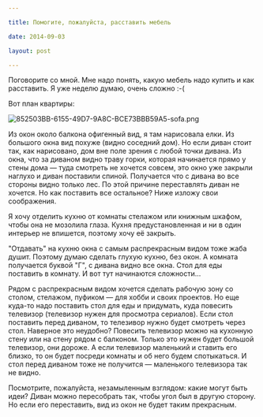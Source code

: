 ```yaml
---

title: Помогите, пожалуйста, расставить мебель

date: 2014-09-03

layout: post

---
```

Поговорите со мной. Мне надо понять, какую мебель надо купить и как расставить. Я уже неделю думаю, очень сложно :-(

Вот план квартиры:

![852503BB-6155-49D7-9A8C-BCE73BBB59A5-sofa.png](http://img-fotki.yandex.ru/get/6820/14441195.32/0_884f0_35e25a55_orig.png)<excerpt/>

Из окон около балкона офигенный вид, я там нарисовала елки. Из большого окна вид похуже (видно соседний дом). Но если диван стоит так, как нарисовано, дом вне поле зрения с любой точки дивана. Из окна, что за диваном видно траву горки, которая начинается прямо у стены дома — туда смотреть не хочется совсем, это окно уже закрыли наглухо и диван поставили спиной. Получается что с дивана во все стороны видно только лес. По этой причине переставлять диван не хочется. Но как поставить все остальное? Ниже изложу свои соображения.

Я хочу отделить кухню от комнаты стелажом или книжным шкафом, чтобы она не мозолила глаза. Кухня предустановленная и ни в один интерьер не впишется, поэтому хочу её закрыть.

"Отдавать" на кухню окна с самым распрекрасным видом тоже жаба душит. Поэтому думаю сделать глухую кухню, без окон. А комната получается буквой "Г", с дивана видно все окна. Стол для еды поставить в комнату. И вот тут начинаются сложности...

Рядом с распрекрасным видом хочется сделать рабочую зону со столом, стелажом, пуфиком — для хобби и своих проектов.
Но еще куда-то надо поставить стол для еды и придумать, куда повесить телевизор (телевизор нужен для просмотра сериалов). Если стол поставить перед диваном, то телезивор нужно будет смотреть через стол. Наверное это неудобно?
Повесить телевизор можно на кухонную стену или на стену рядом с балконом. Только это нужен будет большой телевизор, они дороже. А если телевизор маленький и ставить его близко, то он будет посреди комнаты и об него будем спотыкаться. И стол перед диваном тоже не получится — маленького телевизора так не видно.

Посмотрите, пожалуйста, незамыленным взглядом: какие могут быть идеи? Диван можно пересобрать так, чтобы угол был в другую сторону. Но если его переставить, вид из окон не будет таким прекрасным.
